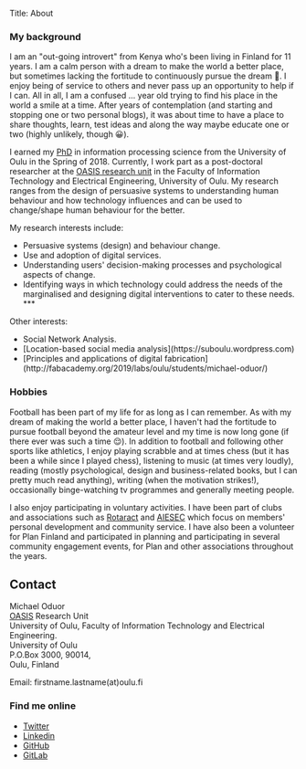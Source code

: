 Title: About


<!--![Photograph](../images/MichaelOduor.jpg) -->


### My background

I am an "out-going introvert" from Kenya who's been living in Finland for 11 years. I am a calm person with a dream to make the world a better place, but sometimes lacking the fortitude to continuously pursue the dream 🙂. I enjoy being of service to others and  never pass up an opportunity to help if I can. All in all, I am a confused ... year old trying to find his place in the world a smile at a time. After years of contemplation (and starting and stopping one or two personal blogs), it was about time to have a place to share thoughts, learn, test ideas and along the way maybe educate one or two (highly unlikely, though 😀). 

I earned my [PhD](http://jultika.oulu.fi/Record/isbn978-952-62-1885-4) in information processing science from the University of Oulu in the Spring of 2018. Currently, I work part as a post-doctoral researcher at the [OASIS research unit](https://www.oulu.fi/oasis/) in the Faculty of Information Technology and Electrical Engineering, University of Oulu. My research ranges from the design of persuasive systems to understanding human behaviour and how technology influences and can be used to change/shape human behaviour for the better. 

My research interests include:
	<ul>
  		<li>Persuasive systems (design) and behaviour change. </li>
  		<li>Use and adoption of digital services. </li>
  		<li>Understanding users' decision-making processes and psychological aspects of change.</li>
  		<li>Identifying ways in which technology could address the needs of the marginalised and designing digital interventions to cater to these needs. *** </li>
	</ul> 
	 
Other interests:
<ul>
	<li>Social Network Analysis.</li>
	<li>[Location-based social media analysis](https://suboulu.wordpress.com)</li>
	<li>[Principles and applications of digital fabrication](http://fabacademy.org/2019/labs/oulu/students/michael-oduor/)</li>
</ul>
 
### Hobbies

Football has been part of my life for as long as I can remember. As with my dream of making the world a better place, I haven't had the fortitude to pursue football beyond the amateur level and my time is now long gone (if there ever was such a time 😌). In addition to football and following other sports like athletics, I enjoy playing scrabble and at times chess (but it has been a while since I played chess), listening to music (at times very loudly), reading (mostly psychological, design and business-related books, but I can pretty much read anything), writing (when the motivation strikes!), occasionally binge-watching tv programmes and generally meeting people.

I also enjoy participating in voluntary activities. I have been part of clubs and associations such as [Rotaract](https://en.m.wikipedia.org/wiki/Rotaract) and  [AIESEC](https://aiesec.org) which focus on members' personal development and community service. I have also  been a volunteer for Plan Finland and participated in planning and participating in several community engagement events, for Plan and other associations throughout the years.

## Contact

Michael Oduor  
[OASIS](https://www.oulu.fi/oasis/) Research Unit   
University of Oulu, Faculty of Information Technology and Electrical Engineering.  
University of Oulu    
P.O.Box 3000, 90014,    
Oulu, Finland 

Email: firstname.lastname(at)oulu.fi

### Find me online

<ul class="list-group social">
	<li class="list-group-item"><a href="https://twitter.com/oduorm"><i class="fa fa-twitter-square fa-lg"></i> Twitter</a></li>
    <li class="list-group-item"><a href="https://www.linkedin.com/in/michaeloduor/"><i class="fa fa-linkedin-square fa-lg"></i> Linkedin</a></li>
    <li class="list-group-item"><a href="https://github.com/Modago"><i class="fa fa-github-square fa-lg"></i> GitHub</a></li>
    <li class="list-group-item"><a href="https://gitlab.fabcloud.org/academany/fabacademy/2019/labs/oulu/students/michael-oduor"><i class="fa fa-github-square fa-lg"></i> GitLab</a></li>
   
